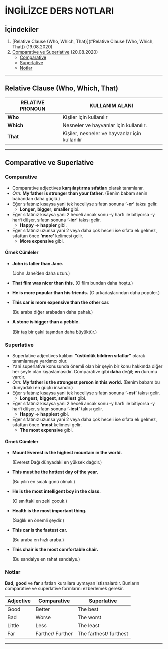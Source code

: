 # İNGİLİZCE DERS NOTLARI

## İçindekiler

1. [Relative Clause (Who, Which, That)](#Relative Clause (Who, Which, That)) (19.08.2020)
2. [Comparative ve Superlative](#comparative-ve-superlative) (20.08.2020)
   * [Comparative](#Comparative)
   * [Superlative](#Superlative)
   * [Notlar](#Notlar)

---



## Relative Clause (Who, Which, That)

| RELATIVE PRONOUN | KULLANIM ALANI                                 |
| ---------------- | ---------------------------------------------- |
| **Who**          | Kişiler için kullanılır                        |
| **Which**        | Nesneler ve hayvanlar için kullanılır.         |
| **That**         | Kişiler, nesneler ve hayvanlar için kullanılır |

---



## Comparative ve Superlative 

### Comparative

* Comparative adjectives **karşılaştırma** **sıfatları** olarak tanımlanır.
* *Örn:*  **My father is stronger than your father.**  (Benim babam senin babandan daha güçlü.)
* Eğer sıfatınız kısaysa yani tek heceliyse sıfatın sonuna **‘-er’** takısı gelir.
  * **Longer**, **bigger**, **smaller** gibi.
* Eğer sıfatınız kısaysa yani 2 heceli ancak sonu -y harfi ile bitiyorsa -y harfi düşer, sıfatın sonuna **‘-ier’** takısı gelir.
  * **Happy** -> **happier** gibi.
* Eğer sıfatınız uzunsa yani 2 veya daha çok heceli ise sıfata ek gelmez, sıfattan önce **‘more’** kelimesi gelir.
  * **More expensive** gibi.

#### Örnek Cümleler

* **John is taller than Jane.**

  (John Jane’den daha uzun.)

* **That film was nicer than this.**
  (O film bundan daha hoştu.)

* **He is more popular than his friends.**
  (O arkadaşlarından daha popüler.)

* **This car is more expensive than the other car.**

  (Bu araba diğer arabadan daha pahalı.)

* **A stone is bigger than a pebble.**

  (Bir taş bir çakıl taşından daha büyüktür.)

### Superlative

* Superlative adjectives kalıbını **“üstünlük bildiren sıfatlar”** olarak tanımlamaya yardımcı olur.
* Yani superlative konusunda önemli olan bir şeyin bir konu hakkında diğer her şeyle olan kıyaslamasıdır. Comparative gibi **daha** değil; **en** durumu vardır.
* *Örn:* **My father is the strongest person in this world.** (Benim babam bu dünyadaki en güçlü insandır.)
* Eğer sıfatınız kısaysa yani tek heceliyse sıfatın sonuna **‘-est’** takısı gelir.
  * **Longest**, **biggest**, **smallest** gibi.
* Eğer sıfatınız kısaysa yani 2 heceli ancak sonu -y harfi ile bitiyorsa -y harfi düşer, sıfatın sonuna **‘-iest’** takısı gelir.
  * **Happy** -> **happiest** gibi.
* Eğer sıfatınız uzunsa yani 2 veya daha çok heceli ise sıfata ek gelmez, sıfattan önce **‘most** kelimesi gelir.
  * **The most expensive** gibi.

#### Örnek Cümleler

* **Mount Everest is the highest mountain in the world.**

  (Everest Dağı dünyadaki en yüksek dağdır.)

* **This must be the hottest day of the year.**

  (Bu yılın en sıcak günü olmalı.)

* **He is the most intelligent boy in the class.**

  (O sınıftaki en zeki çocuk.)

* **Health is the most important thing.**

  (Sağlık en önemli şeydir.)

* **This car is the fastest car.**
  
  (Bu araba en hızlı araba.)

* **This chair is the most comfortable chair.**

  (Bu sandalye en rahat sandalye.)

### Notlar

**Bad**, **good** ve **far** sıfatları kurallara uymayan istisnalardır. Bunların comparative ve superlative formlarını ezberlemek gerekir.

| **Adjective** | **Comparative**  | **Superlative**        |
| :------------ | ---------------- | ---------------------- |
| Good          | Better           | The best               |
| Bad           | Worse            | The worst              |
| Little        | Less             | The least              |
| Far           | Farther/ Further | The farthest/ furthest |

---


